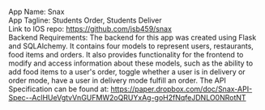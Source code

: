App Name: Snax  
App Tagline: Students Order, Students Deliver  
Link to IOS repo: https://github.com/jsb459/snax  
Backend Requirements: The backend for this app was created using Flask and
    SQLAlchemy. It contains four models to represent users, restaurants, food items and orders. It also 
    provides functionality for the frontend to modify and access information about these models, such as the ability to add      food items to a user's order, toggle whether a user is in delivery or order mode, have a user in delivery mode fulfill an order. The API Specification can be found at: 
    https://paper.dropbox.com/doc/Snax-API-Spec--AclHUeVgtvVnGUFMW2oQRUYxAg-goH2fNqfeJDNLO0NRotNT 
 
    
   
    

